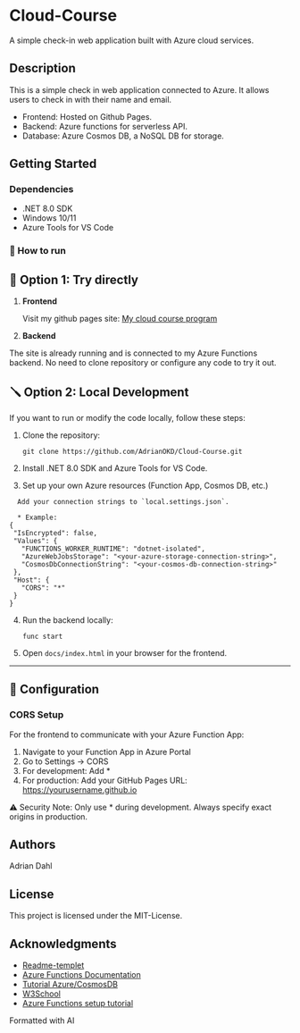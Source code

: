 # Cloud-Course

A simple check-in web application built with Azure cloud services.

## Description

This is a simple check in web application connected to Azure.
It allows users to check in with their name and email.  
* Frontend: Hosted on Github Pages.
* Backend: Azure functions for serverless API.
* Database: Azure Cosmos DB, a NoSQL DB for storage.

## Getting Started

### Dependencies

* .NET 8.0 SDK
* Windows 10/11
* Azure Tools for VS Code


### 🚀 How to run 

## 👀 Option 1: Try directly

 1. **Frontend**

    Visit my github pages site:
    [My cloud course program](https://adrianokd.github.io/Cloud-Course)

 2. **Backend**
    
The site is already running and is connected to my Azure Functions backend.
No need to clone repository or configure any code to try it out.
    


## 🪛 Option 2: Local Development  

If you want to run or modify the code locally, follow these steps:

1. Clone the repository:
   ```
   git clone https://github.com/AdrianOKD/Cloud-Course.git
   ```

2. Install .NET 8.0 SDK and Azure Tools for VS Code.

3. Set up your own Azure resources (Function App, Cosmos DB, etc.)
 ```
   Add your connection strings to `local.settings.json`.

   * Example:
{
  "IsEncrypted": false,
  "Values": {
    "FUNCTIONS_WORKER_RUNTIME": "dotnet-isolated",
    "AzureWebJobsStorage": "<your-azure-storage-connection-string>",
    "CosmosDbConnectionString": "<your-cosmos-db-connection-string>"
  },
  "Host": {
    "CORS": "*"
  }
}
 ```
4. Run the backend locally:
   ```
   func start
   ```
5. Open `docs/index.html` in your browser for the frontend.

---

## 🔧 Configuration
### CORS Setup
For the frontend to communicate with your Azure Function App:

1. Navigate to your Function App in Azure Portal
2. Go to Settings → CORS
3. For development: Add *
4. For production: Add your GitHub Pages URL: https://yourusername.github.io

⚠️ Security Note: Only use * during development. Always specify exact origins in production.

## Authors

Adrian Dahl

## License

This project is licensed under the MIT-License.

## Acknowledgments
* [Readme-templet](https://gist.github.com/DomPizzie/7a5ff55ffa9081f2de27c315f5018afc)
* [Azure Functions Documentation](https://learn.microsoft.com/en-us/azure/azure-functions)
* [Tutorial Azure/CosmosDB](https://learn.microsoft.com/en-us/azure/azure-functions/how-to-create-function-vs-code?pivots=programming-language-csharp)
* [W3School](https://www.w3schools.com)
* [Azure Functions setup tutorial](https://www.youtube.com/watch?v=_9moXcR2Suo)

Formatted with AI
